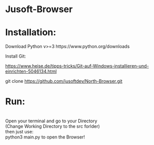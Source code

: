 # Jusoft-Browser




<h1>Installation:</h1>

<p>Download Python v>=3
  https://www.python.org/downloads  

  Install Git:  

  https://www.heise.de/tipps-tricks/Git-auf-Windows-installieren-und-einrichten-5046134.html  

  git clone  https://github.com/jusoftdev/North-Browser.git  
  </p>




<h1>Run:</h1>

<br> Open your terminal and go to your Directory 
<br> (Change Working Directory to the src forlder) 
<br> then just use: 
<br> python3 main.py to open the Browser! 
